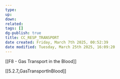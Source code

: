 ```yaml
---
type: 
up: 
down: 
related: 
tags: []
dg-publish: true
title: CC_RESP_TRANSPORT
date created: Friday, March 7th 2025, 00:52:39
date modified: Tuesday, March 25th 2025, 16:09:20
---
```


[[F8 - Gas Transport in the Blood]]

[[5.2.7_GasTransportInBlood]]
